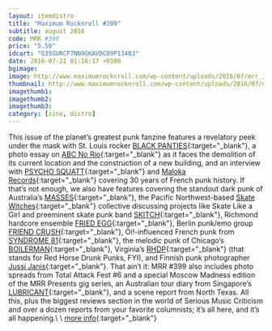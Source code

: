 ```yaml
---
layout: itemdistro
title: "Maximum Rocknroll #399"
subtitle: august 2016
code: MRR #399
price: "5.50"
idcart: "G35GURCF7NN9GKAVDCO9P13403"
date: 2016-07-21 01:16:17 +0100
bgimage:
image: http://www.maximumrocknroll.com/wp-content/uploads/2016/07/mrr_399_cvr.jpg
thumbnail: http://www.maximumrocknroll.com/wp-content/uploads/2016/07/mrr_399_cvr.jpg
imagethumb1:
imagethumb2:
imagethumb3:
category: [zine, distro]
---
```


This issue of the planet’s greatest punk fanzine features a revelatory peek under the mask with St. Louis rocker [BLACK PANTIES](https://blackpanties.bandcamp.com/){:target="_blank"}, a photo essay on [ABC No Rio](http://www.abcnorio.org/){:target="_blank"} as it faces the demolition of its current location and the construction of a new building, and an interview with [PSYCHO SQUATT](http://psychosquatt.fr/){:target="_blank"} and [Maloka Records](https://malokadistro.com/){:target="_blank"} covering 30 years of French punk history. If that’s not enough, we also have features covering the standout dark punk of Australia’s [MASSES](https://massesmelbourne.bandcamp.com/){:target="_blank"}, the Pacific Northwest-based [Skate Witches](http://theskatewitches.bigcartel.com/){:target="_blank"} collective discussing projects like Skate Like a Girl and preeminent skate punk band [SKITCH](https://skitchxoxo.bandcamp.com/){:target="_blank"}, Richmond hardcore ensemble [FRIED EGG](https://friedeggva.bandcamp.com/){:target="_blank"}, Berlin punk/emo group [FRIEND CRUSH](https://friendcrush.bandcamp.com/releases){:target="_blank"}, Oi!-influenced French punk from [SYNDROME 81](https://syndrome81.bandcamp.com/){:target="_blank"}, the melodic punk of Chicago’s [BOILERMAN](https://boilerman.bandcamp.com/){:target="_blank"}, Virginia’s [RHDP](https://rhdp.bandcamp.com/){:target="_blank"} (that stands for Red Horse Drunk Punks, FYI), and Finnish punk photographer [Jussi Janis](http://www.maximumrocknroll.com/monday-photo-blog-jussi-janis/){:target="_blank"}. That ain’t it: MRR #399 also includes photo spreads from Total Attack Fest #6 and a special Moscow Madness edition of the MRR Presents gig series, an Australian tour diary from Singapore’s [LUBRICANT](https://lubricant.bandcamp.com/){:target="_blank"}, and a scene report from North Texas. All this, plus the biggest reviews section in the world of Serious Music Criticism and over a dozen reports from your favorite columnists; it’s all here, and it’s all happening.\\
\\
[more info](http://www.maximumrocknroll.com){:target="_blank"}